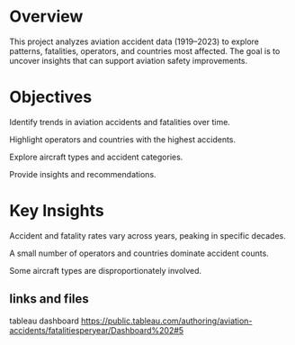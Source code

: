 # Overview

This project analyzes aviation accident data (1919–2023) to explore patterns, fatalities, operators, and countries most affected. The goal is to uncover insights that can support aviation safety improvements.

# Objectives

Identify trends in aviation accidents and fatalities over time.

Highlight operators and countries with the highest accidents.

Explore aircraft types and accident categories.

Provide insights and recommendations.

# Key Insights

Accident and fatality rates vary across years, peaking in specific decades.

A small number of operators and countries dominate accident counts.

Some aircraft types are disproportionately involved.

## links and files
tableau dashboard https://public.tableau.com/authoring/aviation-accidents/fatalitiesperyear/Dashboard%202#5

